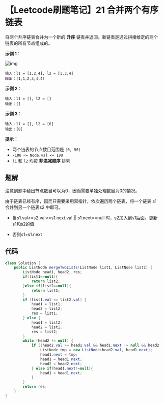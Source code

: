 # 【Leetcode刷题笔记】21 合并两个有序链表

将两个升序链表合并为一个新的 **升序** 链表并返回。新链表是通过拼接给定的两个链表的所有节点组成的。



**示例 1：**

![img](https://assets.leetcode.com/uploads/2020/10/03/merge_ex1.jpg)

```
输入：l1 = [1,2,4], l2 = [1,3,4]
输出：[1,1,2,3,4,4]
```

**示例 2：**

```
输入：l1 = [], l2 = []
输出：[]
```

**示例 3：**

```
输入：l1 = [], l2 = [0]
输出：[0]
```



**提示：**

- 两个链表的节点数目范围是 `[0, 50]`
- `-100 <= Node.val <= 100`
- `l1` 和 `l2` 均按 **非递减顺序** 排列

## 题解

注意到题中给出节点数目可以为0，因而需要单独处理数目为0的情况。

由于链表已经有序，因而只需要采用双指针，依次遍历两个链表，将一个链表 s1 合并到另一个链表s2 中即可。

+ 当s1.val<=s2.val<=s1.next.val || s1.next==null 时，s2加入到s1后面。更新s1和s2的值

+ 否则s1=s1.next

## 代码

``` java
class Solution {
    public ListNode mergeTwoLists(ListNode list1, ListNode list2) {
        ListNode head1, head2, res;
        if(list1==null){
            return list2;
        }else if(list2==null){
            return list1;
        }
        if (list1.val <= list2.val) {
            head1 = list1;
            head2 = list2;
            res = list1;
        } else {
            head1 = list2;
            head2 = list1;
            res = list2;
        }
        while (head2 != null) {
            if ((head2.val >= head1.val && head1.next != null && head2.val <= head1.next.val)||head1.next==null) {
                ListNode tmp = new ListNode(head2.val, head1.next);
                head1.next = tmp;
                head1 = head1.next;
                head2 = head2.next;
            } else if(head1.next!=null){
                head1 = head1.next;
            }
        }
        return res;
    }
}
```

